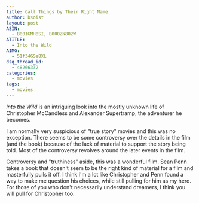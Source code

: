 ```yaml
---
title: Call Things by Their Right Name
author: bsoist
layout: post
ASIN:
  - B001GMH8SI, B000ZN802W
ATITLE:
  - Into the Wild
AIMG:
  - 51f34GSeBXL
dsq_thread_id:
  - 48266332
categories:
  - movies
tags:
  - movies
---
```

_Into the Wild_  is an intriguing look into the mostly unknown life of Christopher McCandless and Alexander Supertramp, the adventurer he becomes.

I am normally very suspicious of "true story" movies and this was no exception. There seems to be some controversy over the details in the film (and the book) because of the lack of material to support the story being told. Most of the controversy revolves around the later events in the film.

Controversy and "truthiness" aside, this was a wonderful film. Sean Penn takes a book that doesn't seem to be the right kind of material for a film and masterfully pulls it off. I think I'm a lot like Christopher and Penn found a way to make me question his choices, while still pulling for him as my hero. For those of you who don't necessarily understand dreamers, I think you will pull for Christopher too.
